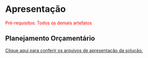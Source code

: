 # Apresentação

<span style="color:red">Pré-requisitos: Todos os demais artefatos</span>


## Planejamento Orçamentário


<a href="../presentation/README.md"> Clique aqui para conferir os arquivos de apresentação da solução.</a>
